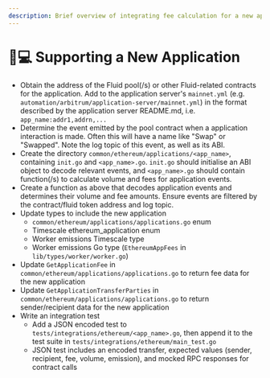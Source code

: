 ```yaml
---
description: Brief overview of integrating fee calculation for a new application
---
```


# 👩💻 Supporting a New Application

* Obtain the address of the Fluid pool(/s) or other Fluid-related contracts for the application. Add to the application server's `mainnet.yml` (e.g. `automation/arbitrum/application-server/mainnet.yml`) in the format described by the application server README.md, i.e. `app_name:addr1,addrn,...`
* Determine the event emitted by the pool contract when a application interaction is made. Often this will have a name like "Swap" or "Swapped". Note the log topic of this event, as well as its ABI.
* Create the directory `common/ethereum/applications/<app_name>`, containing `init.go` and `<app_name>.go`. `init.go` should initialise an ABI object to decode relevant events, and `<app_name>.go` should contain function(/s) to calculate volume and fees for application events.
* Create a function as above that decodes application events and determines their volume and fee amounts. Ensure events are filtered by the contract/fluid token address and log topic.
* Update types to include the new application
  * `common/ethereum/applications/applications.go` enum
  * Timescale ethereum\_application enum
  * Worker emissions Timescale type
  * Worker emissions Go type (`EthereumAppFees` in `lib/types/worker/worker.go`)
* Update `GetApplicationFee` in `common/ethereum/applications/applications.go` to return fee data for the new application
* Update `GetApplicationTransferParties` in `common/ethereum/applications/applications.go` to return sender/recipient data for the new application
* Write an integration test
  * Add a JSON encoded test to `tests/integrations/ethereum/<app_name>.go`, then append it to the test suite in `tests/integrations/ethereum/main_test.go`
  * JSON test includes an encoded transfer, expected values (sender, recipient, fee, volume, emission), and mocked RPC responses for contract calls
